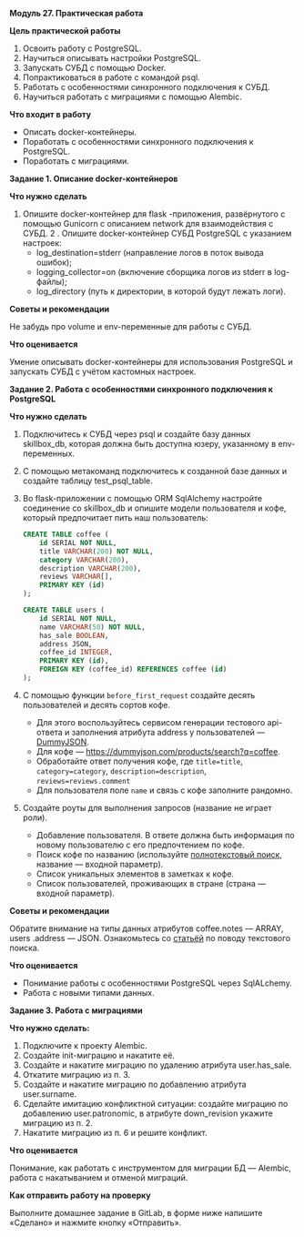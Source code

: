 **Модуль 27. Практическая работа**

**Цель практической работы**

1. Освоить работу с PostgreSQL.
2. Научиться описывать настройки PostgreSQL.
3. Запускать СУБД с помощью Docker.
4. Попрактиковаться в работе с командой psql.
5. Работать с особенностями синхронного подключения к СУБД.
6. Научиться работать с миграциями с помощью Alembic.

**Что входит в работу**

- Описать docker-контейнеры.
- Поработать с особенностями синхронного подключения к PostgreSQL.
- Поработать с миграциями.


**Задание 1. Описание docker-контейнеров**

**Что нужно сделать**

1. Опишите docker-контейнер для flask
-приложения, развёрнутого с помощью Gunicorn с описанием network для взаимодействия с СУБД.
2 . Опишите docker-контейнер СУБД PostgreSQL с указанием настроек:
    - log_destination=stderr (направление логов в поток вывода ошибок);
    - logging_collector=on (включение сборщика логов из stderr в log-файлы);
    - log_directory (путь к директории, в которой будут лежать логи).

**Советы и рекомендации**

Не забудь про volume и env-переменные для работы с СУБД.

**Что оценивается**

Умение описывать docker-контейнеры для использования PostgreSQL и запускать СУБД с учётом кастомных настроек.

**Задание 2. Работа с особенностями синхронного подключения к PostgreSQL**

**Что нужно сделать**

1. Подключитесь к СУБД через psql и создайте базу данных skillbox_db, которая должна быть доступна юзеру, указанному в env-переменных.
2. С помощью метакоманд подключитесь к созданной базе данных и создайте таблицу test_psql_table.
3. Во flask-приложении с помощью ORM SqlAlchemy
 настройте соединение со skillbox_db и опишите модели пользователя и кофе, который предпочитает пить наш пользователь:

    ``` sql
    CREATE TABLE coffee (
        id SERIAL NOT NULL, 
        title VARCHAR(200) NOT NULL, 
        category VARCHAR(200), 
        description VARCHAR(200), 
        reviews VARCHAR[],
        PRIMARY KEY (id)
    );

    CREATE TABLE users (
        id SERIAL NOT NULL, 
        name VARCHAR(50) NOT NULL, 
        has_sale BOOLEAN, 
        address JSON, 
        coffee_id INTEGER, 
        PRIMARY KEY (id), 
        FOREIGN KEY (coffee_id) REFERENCES coffee (id)
    );

    ```
4. С помощью функции `before_first_request`
 создайте десять пользователей и десять сортов кофе. 
    - Для этого воспользуйтесь сервисом генерации тестового api-ответа и заполнения атрибута address у пользователей — [DummyJSON](https://dummyjson.com/users).
    - Для кофе — https://dummyjson.com/products/search?q=coffee.
    - Обработайте ответ получения кофе, где `title=title`, `category=category`, `description=description`, `reviews=reviews.comment`
    - Для пользователя поле `name` и связь с кофе заполните рандомно.
5. Создайте роуты для выполнения запросов (название не играет роли).
    - Добавление пользователя. В ответе должна быть информация по новому пользователю с его предпочтением по кофе.
    - Поиск кофе по названию (используйте [полнотекстовый поиск](https://docs.sqlalchemy.org/en/14/dialects/postgresql.html#full-text-search), название — входной параметр). 
    - Список уникальных элементов в заметках к кофе. 
    - Список пользователей, проживающих в стране (страна — входной параметр).

**Советы и рекомендации**

Обратите внимание на типы данных атрибутов coffee.notes — ARRAY, users
.address — JSON. Ознакомьтесь со [статьёй](https://postgrespro.ru/docs/postgrespro/9.5/datatype-textsearch) по поводу текстового поиска. 

**Что оценивается**

- Понимание работы с особенностями PostgreSQL через SqlALchemy.
- Работа с новыми типами данных.

**Задание 3. Работа с миграциями**

**Что нужно сделать:**

1. Подключите к проекту Alembic.
2. Создайте init-миграцию и накатите её.
3. Создайте и накатите миграцию по удалению атрибута user.has_sale.
4. Откатите миграцию из п. 3.
5. Создайте и накатите миграцию по добавлению атрибута user.surname.
6. Сделайте имитацию конфликтной ситуации: создайте миграцию по добавлению user.patronomic, в атрибуте down_revision укажите миграцию из п. 2.
7. Накатите миграцию из п. 6 и решите конфликт.


**Что оценивается**

Понимание, как работать с инструментом для миграции БД — Alembic, работа с накатыванием и отменой миграций.

**Как отправить работу на проверку**

Выполните домашнее задание в GitLab, в форме ниже напишите «Сделано» и нажмите кнопку «Отправить».


